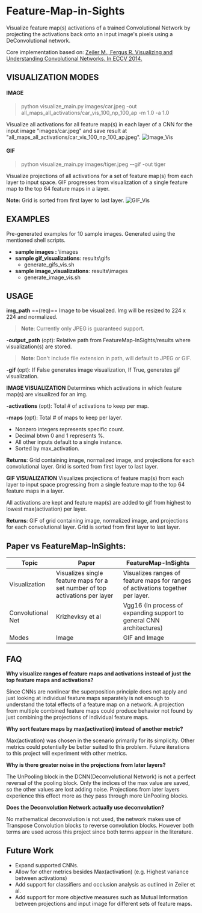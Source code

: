 # Feature-Map-in-Sights
Visualize feature map(s) activations of a trained Convolutional Network by projecting the activations back onto an input image's pixels using a DeConvolutional network.

Core implementation based on: [Zeiler M., Fergus R. Visualizing and Understanding Convolutional Networks. In ECCV 2014.](https://link.springer.com/chapter/10.1007/978-3-319-10590-1_53)

## VISUALIZATION MODES
#### IMAGE
>  python visualize_main.py images/car.jpeg -out all_maps_all_activations/car_vis_100_np_100_ap -m 1.0 -a 1.0

Visualize all activations for all feature map(s) in each layer of a CNN for the input image "images/car.jpeg" and save result at "all_maps_all_activations/car_vis_100_np_100_ap.jpeg".
![Image_Vis](results/images/all_maps_all_activations/car_vis_100_np_100_ap.jpeg)


#### GIF
>  python visualize_main.py images/tiger.jpeg --gif -out tiger

Visualize projections of all activations for a set of feature map(s) from each layer to input space. GIF progresses from visualization of a single feature map to the top 64 feature maps in a layer. 

**Note:** Grid is sorted from first layer to last layer.
![GIF_Vis](results/gifs/tiger.gif)

## EXAMPLES
Pre-generated examples for 10 sample images. Generated using the mentioned shell scripts.
- **sample images :** \images
- **sample gif_visualizations**: results\gifs
	- generate_gifs_vis.sh
- **sample image_visualizations**: results\images
	- generate_image_vis.sh

## USAGE
**img_path** ==(req)== 
Image to be visualized. Img will be resized to 224 x 224 and normalized.

> **Note**: Currently only JPEG is guaranteed support.

**-output_path** (opt): 
Relative path from FeatureMap-InSights/results where visualization(s) are stored. 

> **Note**: Don't include file extension in path, will default to JPEG or GIF.

**-gif** (opt): 
If False generates image visualization,
If True, generates gif visualization.

**IMAGE VISUALIZATION**
Determines which activations in which feature map(s) are visualized for an img. 

**-activations** (opt): Total # of activations to keep per map.

**-maps** (opt): Total # of maps to keep per layer.
* Nonzero integers represents specific count. 
* Decimal btwn 0 and 1 represents %.
* All other inputs default to a single instance. 
* Sorted by max_activation.

**Returns**: Grid containing image, normalized image, and projections for each convolutional layer. Grid is sorted from first layer to last layer.

**GIF VISUALIZATION**
Visualizes projections of feature map(s) from each layer to input space progressing from a single feature map to the top 64 feature maps in a layer. 

All activations are kept and feature map(s) are added to gif from highest to lowest max(activation) per layer.

**Returns**:  GIF of grid containing image, normalized image, and projections for each convolutional layer. Grid is sorted from first layer to last layer.

## Paper vs FeatureMap-InSights:

Topic|Paper | FeatureMap-InSights
------|----  | -------------------------
Visualization | Visualizes single feature maps for a set number of top activations per layer | Visualizes ranges of feature maps for ranges of activations together per layer.
Convolutional Net |  Krizhevksy et al |Vgg16 (In process of expanding support to  general CNN architectures)
Modes | Image | GIF and Image
## FAQ

**Why visualize ranges of feature maps and activations instead of just the top feature maps and activations?**

Since CNNs are nonlinear the superposition principle does not apply and just looking at individual feature maps separately is not enough to understand the total effects of a feature map on a network. A projection from multiple combined feature maps could produce behavior not found by just combining the projections of individual feature maps.

**Why sort feature maps by max(activation) instead of another metric?**

Max(activation) was chosen in the scenario primarily for its simplicity. Other metrics could potentially be better suited to this problem. Future iterations to this project will experiment with other metrics.

**Why is there greater noise in the projections from later layers?**

The UnPooling block in the DCNN(Deconvolutional Network) is not a perfect reversal of the pooling block. Only the indices of the max value are saved, so the other values are lost adding noise. Projections from later layers experience this effect more as they pass through more UnPooling blocks.

**Does the Deconvolution Network actually use deconvolution?**

No mathematical deconvolution is not used, the network makes use of Transpose Convolution blocks to reverse convolution blocks. However both terms are used across this project since both terms appear in the literature. 

## Future Work
- Expand supported CNNs.
- Allow for other metrics besides Max(activation) (e.g. Highest variance between activations)
- Add support for classifiers and occlusion analysis as outlined in Zeiler et al.
- Add support for more objective measures such as Mutual Information between projections and input image for different sets of feature maps.
